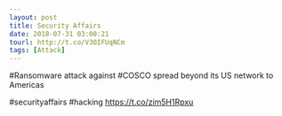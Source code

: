 ```yaml
---
layout: post
title: Security Affairs
date: 2018-07-31 03:00:21
tourl: http://t.co/V3OIFUqNCm
tags: [Attack]
---
```

#Ransomware attack against #COSCO spread beyond its US network to Americas

#securityaffairs #hacking https://t.co/zim5H1Rpxu